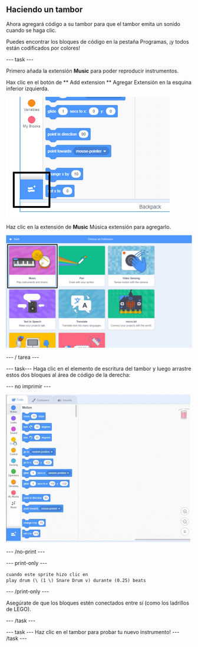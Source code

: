 ## Haciendo un tambor

Ahora agregará código a su tambor para que el tambor emita un sonido cuando se haga clic.

Puedes encontrar los bloques de código en la pestaña Programas, ¡y todos están codificados por colores!

\--- task \---

Primero añada la extensión **Music** para poder reproducir instrumentos.

Hax clic en el botón de ** Add extension ** Agregar Extensión en la esquina inferior izquierda.

![añadir botón de extensión resaltado](images/add-extension-annotated.png)

Haz clic en la extensión de **Music** Música extensión para agregarlo.

![extensión musica resaltada](images/click-music-annotated.png)

\--- / tarea \---

\--- task\--- Haga clic en el elemento de escritura del tambor y luego arrastre estos dos bloques al área de código de la derecha:

\--- no imprimir \---

![captura de pantalla](images/connect-block.gif)

\--- /no-print \---

\--- print-only \---

```blocks3
cuando este sprite hizo clic en
play drum (\ (1 \) Snare Drum v) durante (0.25) beats
```

\--- /print-only \---

Asegúrate de que los bloques estén conectados entre sí (como los ladrillos de LEGO).

\--- /task \---

\--- task \--- Haz clic en el tambor para probar tu nuevo instrumento! \--- /task \---
